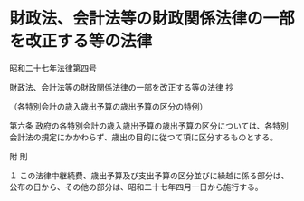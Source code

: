 # 財政法、会計法等の財政関係法律の一部を改正する等の法律

昭和二十七年法律第四号

財政法、会計法等の財政関係法律の一部を改正する等の法律 抄

（各特別会計の歳入歳出予算の歳出予算の区分の特例）

第六条 政府の各特別会計の歳入歳出予算の歳出予算の区分については、各特別会計法の規定にかかわらず、歳出の目的に従つて項に区分するものとする。

附 則

１ この法律中継続費、歳出予算及び支出予算の区分並びに繰越に係る部分は、公布の日から、その他の部分は、昭和二十七年四月一日から施行する。
